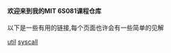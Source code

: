 #### 欢迎来到我的MIT 6S081课程仓库
以下是一些有用的链接,每个页面也许会有一些简单的见解

[util](https://github.com/manch1n/6S081lab/tree/myutil)
[syscall](https://github.com/manch1n/6S081lab/tree/mysyscall)